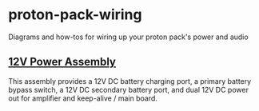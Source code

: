 # proton-pack-wiring
Diagrams and how-tos for wiring up your proton pack's power and audio

## [12V Power Assembly](12V%20Power%20Assembly.md)

This assembly provides a 12V DC battery charging port, a primary battery bypass switch, a 12V DC 
secondary battery port, and dual 12V DC power out for amplifier and keep-alive / main board.
